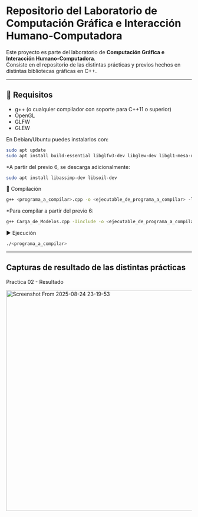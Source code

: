 # Repositorio del Laboratorio de Computación Gráfica e Interacción Humano-Computadora

Este proyecto es parte del laboratorio de **Computación Gráfica e Interacción Humano-Computadora**.  
Consiste en el repositorio de las distintas prácticas y previos hechos en distintas bibliotecas gráficas en C++.

---
## 🚀 Requisitos

- g++ (o cualquier compilador con soporte para C++11 o superior)
- OpenGL
- GLFW
- GLEW

En Debian/Ubuntu puedes instalarlos con:

```bash
sudo apt update
sudo apt install build-essential libglfw3-dev libglew-dev libgl1-mesa-dev
```

*A partir del previo 6, se descarga adicionalmente:
```bash
sudo apt install libassimp-dev libsoil-dev
```

🔧 Compilación
```bash
g++ <programa_a_compilar>.cpp -o <ejecutable_de_programa_a_compilar> -lglfw -lGLEW -lGL
```

*Para compilar a partir del previo 6:
```bash
g++ Carga_de_Modelos.cpp -Iinclude -o <ejecutable_de_programa_a_compilar> -lglfw -lGLEW -lGL -lSOIL -lassimp
```

▶️ Ejecución
```bash
./<programa_a_compilar>
```
---

## Capturas de resultado de las distintas prácticas


Practica 02 - Resultado

<img width="814" height="600" alt="Screenshot From 2025-08-24 23-19-53" src="https://github.com/user-attachments/assets/bb51d34e-8dcc-4a2d-8425-6644c9866331" />

